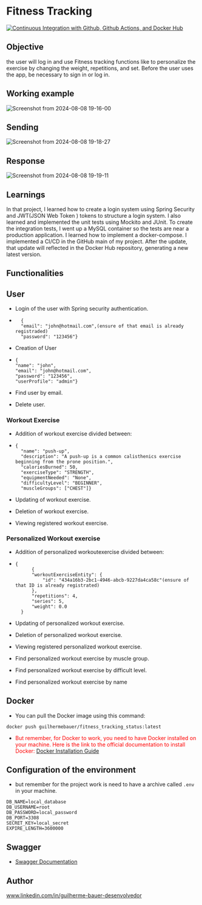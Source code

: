 # Fitness Tracking  

[![Continuous Integration with Github, Github Actions, and Docker Hub](https://github.com/GuilhermeBauer16/E-commerce/actions/workflows/continuous-integration.yml/badge.svg?event=label)](https://github.com/GuilhermeBauer16/E-commerce/actions/workflows/continuous-integration.yml)
## Objective  

the user will log in and use Fitness tracking functions like to personalize the exercise by changing the weight, repetitions, and set. Before the user uses the app, be necessary to sign in or log in.         
    
         
## Working example          

![Screenshot from 2024-08-08 19-16-00](https://github.com/user-attachments/assets/f44b39c3-f804-45ea-84be-36832629d856)


## Sending 

![Screenshot from 2024-08-08 19-18-27](https://github.com/user-attachments/assets/4c635e45-a7bd-450e-b6a4-77ba2e96b3a5)


## Response 

![Screenshot from 2024-08-08 19-19-11](https://github.com/user-attachments/assets/ec419e37-ee13-4782-8368-05f56a50b9e9)


## Learnings 

In that project, I learned how to create a login system using Spring Security and JWT(JSON Web Token ) tokens to structure a login system. I also learned and implemented the unit tests using Mockito and JUnit. To create the integration tests, I went up a MySQL container so the tests are near a production application. I learned how to implement a docker-compose. I implemented a CI/CD in the GitHub main of my project. After the update, that update will reflected in the Docker Hub repository, generating a new latest version.




## Functionalities

## User 
* Login of the user with Spring security authentication.
* ```dotlogin
    {
    "email": "john@hotmail.com",(ensure of that email is already registraded)
    "password": "123456"}
    ```

* Creation of User
* ```dotuser
  {
  "name": "john",
  "email": "john@hotmail.com",
  "password": "123456",
  "userProfile": "admin"}
    ```

* Find user by email.
  
* Delete user.


### Workout Exercise
* Addition of workout exercise divided between:    
* ```dotworkout
  {
    "name": "push-up",
    "description": "A push-up is a common calisthenics exercise beginning from the prone position.",
    "caloriesBurned": 50,
    "exerciseType": "STRENGTH",
    "equipmentNeeded": "None",
    "difficultyLevel": "BEGINNER",
    "muscleGroups": ["CHEST"]}
    ```
 
* Updating of workout exercise.     
  
* Deletion of workout exercise.

* Viewing registered workout exercise.


### Personalized Workout exercise

* Addition of personalized workoutexercise divided between:    
* ```dotPersonalizedWorkout
  {
        {
        "workoutExerciseEntity": {
            "id": "434a16b3-2bc1-4946-abcb-9227da4ca58c"(ensure of that ID is already registrated)
        },
        "repetitions": 4,
        "series": 5,
        "weight": 0.0
    }
    ```
   
* Updating of personalized workout exercise.     
  
* Deletion of personalized workout exercise.

* Viewing registered personalized workout exercise.

* Find personalized workout exercise by muscle group.

* Find personalized workout exercise by difficult level.

* Find personalized workout exercise by name

## Docker 

* You can pull the Docker image using this command:
 ```dotdocker
docker push guilhermebauer/fitness_tracking_status:latest
```

* <span style="color:red;"> But remember, for Docker to work, you need to have Docker installed on your machine. Here is the link to the official documentation to install Docker: [Docker Installation Guide](https://docs.docker.com/get-docker/)</span>


## Configuration of the environment

* but remember for the project work is need to have a archive called `.env` in your machine.

```dotenv
DB_NAME=local_database
DB_USERNAME=root
DB_PASSWORD=local_password
DB_PORT=3308
SECRET_KEY=local_secret
EXPIRE_LENGTH=3600000
```

## Swagger

* [Swagger Documentation](http://localhost:8080/swagger-ui/index.html)
  
## Author
 www.linkedin.com/in/guilherme-bauer-desenvolvedor

